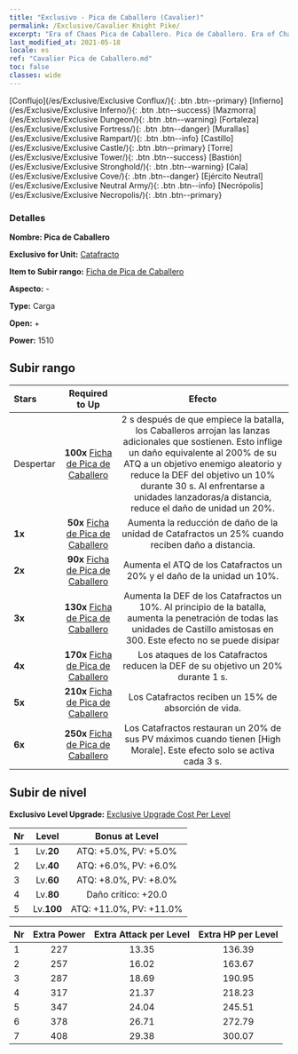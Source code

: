 ```yaml
---
title: "Exclusivo - Pica de Caballero (Cavalier)"
permalink: /Exclusive/Cavalier Knight Pike/
excerpt: "Era of Chaos Pica de Caballero. Pica de Caballero. Era of Chaos Exclusivo Pica de Caballero. Catafracto Exclusivo."
last_modified_at: 2021-05-18
locale: es
ref: "Cavalier Pica de Caballero.md"
toc: false
classes: wide
---
```

 [Conflujo](/es/Exclusive/Exclusive Conflux/){: .btn .btn--primary} [Infierno](/es/Exclusive/Exclusive Inferno/){: .btn .btn--success} [Mazmorra](/es/Exclusive/Exclusive Dungeon/){: .btn .btn--warning} [Fortaleza](/es/Exclusive/Exclusive Fortress/){: .btn .btn--danger} [Murallas](/es/Exclusive/Exclusive Rampart/){: .btn .btn--info} [Castillo](/es/Exclusive/Exclusive Castle/){: .btn .btn--primary} [Torre](/es/Exclusive/Exclusive Tower/){: .btn .btn--success} [Bastión](/es/Exclusive/Exclusive Stronghold/){: .btn .btn--warning} [Cala](/es/Exclusive/Exclusive Cove/){: .btn .btn--danger} [Ejército Neutral](/es/Exclusive/Exclusive Neutral Army/){: .btn .btn--info} [Necrópolis](/es/Exclusive/Exclusive Necropolis/){: .btn .btn--primary} 

### Detalles
 **Nombre: Pica de Caballero** 

 **Exclusivo for Unit:** [Catafracto](/es/units/Cavalier/) 

 **Item to Subir rango:** [Ficha de Pica de Caballero](/ItemsES/con_916/)

 **Aspecto:** -

 **Type:** Carga

 **Open:** +

 **Power:** 1510

## Subir rango

  |     Stars    |  Required to Up | Efecto |
  |:-------------|:---------------:|:---------------:|
  |  Despertar  | **100x** [Ficha de Pica de Caballero](/ItemsES/con_916/) | <Jabalina sofocante> 2 s después de que empiece la batalla, los Caballeros arrojan las lanzas adicionales que sostienen. Esto inflige un daño equivalente al 200% de su ATQ a un objetivo enemigo aleatorio y reduce la DEF del objetivo un 10% durante 30 s. Al enfrentarse a unidades lanzadoras/a distancia, reduce el daño de unidad un 20%. |
  | **1x** <i class="fas fa-star"/> | **50x** [Ficha de Pica de Caballero](/ItemsES/con_916/) | Aumenta la reducción de daño de la unidad de Catafractos un 25% cuando reciben daño a distancia. |
  | **2x** <i class="fas fa-star"/> | **90x** [Ficha de Pica de Caballero](/ItemsES/con_916/) | Aumenta el ATQ de los Catafractos un 20% y el daño de la unidad un 10%. |
  | **3x** <i class="fas fa-star"/> | **130x** [Ficha de Pica de Caballero](/ItemsES/con_916/) | Aumenta la DEF de los Catafractos un 10%. Al principio de la batalla, aumenta la penetración de todas las unidades de Castillo amistosas en 300. Este efecto no se puede disipar |
  | **4x** <i class="fas fa-star"/> | **170x** [Ficha de Pica de Caballero](/ItemsES/con_916/) | Los ataques de los Catafractos reducen la DEF de su objetivo un 20% durante 1 s. |
  | **5x** <i class="fas fa-star"/> | **210x** [Ficha de Pica de Caballero](/ItemsES/con_916/) | Los Catafractos reciben un 15% de absorción de vida. |
  | **6x** <i class="fas fa-star"/> | **250x** [Ficha de Pica de Caballero](/ItemsES/con_916/) | Los Catafractos restauran un 20% de sus PV máximos cuando tienen [High Morale]. Este efecto solo se activa cada 3 s. |


## Subir de nivel
 **Exclusivo Level Upgrade:** [Exclusive Upgrade Cost Per Level](/Exclusive/ExclusiveUpgradeCostPerLevel/)

  |  Nr  |   Level  | Bonus at Level |
  |:-----|:--------:|:--------------:|
  | 1 | Lv.**20** | ATQ: +5.0%, PV: +5.0% |
  | 2 | Lv.**40** | ATQ: +6.0%, PV: +6.0% |
  | 3 | Lv.**60** | ATQ: +8.0%, PV: +8.0% |
  | 4 | Lv.**80** | Daño crítico: +20.0 |
  | 5 | Lv.**100** | ATQ: +11.0%, PV: +11.0% |


  |  Nr  |  Extra Power | Extra Attack per Level | Extra HP per Level |
  |:-----|:--------:|:--------:|:--------:|
  | 1 | 227 | 13.35 | 136.39 |
  | 2 | 257 | 16.02 | 163.67 |
  | 3 | 287 | 18.69 | 190.95 |
  | 4 | 317 | 21.37 | 218.23 |
  | 5 | 347 | 24.04 | 245.51 |
  | 6 | 378 | 26.71 | 272.79 |
  | 7 | 408 | 29.38 | 300.07 |



